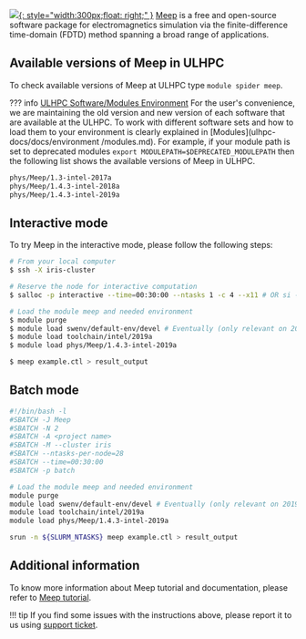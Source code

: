 [![](https://meep.readthedocs.io/en/latest/images/Meep-banner.png){: style="width:300px;float: right;" }](https://meep.readthedocs.io/en/latest/)
[Meep](https://meep.readthedocs.io/en/latest/) is a free and open-source
software package for electromagnetics simulation via
the finite-difference time-domain (FDTD) method spanning a
broad range of applications.

## Available versions of Meep in ULHPC
To check available versions of Meep at ULHPC type `module spider meep`.

??? info [ULHPC Software/Modules Environment](../../environment/modules.md)
     For the user's convenience, we are maintaining the old
     version and new version of each software that are available at
     the ULHPC. To work with different software sets and how to
     load them to your environment is
     clearly explained in [Modules](ulhpc-docs/docs/environment
     /modules.md). For example, if your module path is set to deprecated modules
     `export MODULEPATH=$DEPRECATED_MODULEPATH` then
     the following list shows the available versions of Meep in ULHPC.
```bash
phys/Meep/1.3-intel-2017a
phys/Meep/1.4.3-intel-2018a
phys/Meep/1.4.3-intel-2019a
```

## Interactive mode
To try Meep in the interactive mode, please follow the following steps:

```bash
# From your local computer
$ ssh -X iris-cluster

# Reserve the node for interactive computation
$ salloc -p interactive --time=00:30:00 --ntasks 1 -c 4 --x11 # OR si --x11 [...]

# Load the module meep and needed environment 
$ module purge
$ module load swenv/default-env/devel # Eventually (only relevant on 2019a software environment) 
$ module load toolchain/intel/2019a
$ module load phys/Meep/1.4.3-intel-2019a

$ meep example.ctl > result_output
```

## Batch mode
```bash
#!/bin/bash -l
#SBATCH -J Meep
#SBATCH -N 2
#SBATCH -A <project name>
#SBATCH -M --cluster iris 
#SBATCH --ntasks-per-node=28
#SBATCH --time=00:30:00
#SBATCH -p batch

# Load the module meep and needed environment 
module purge
module load swenv/default-env/devel # Eventually (only relevant on 2019a software environment) 
module load toolchain/intel/2019a
module load phys/Meep/1.4.3-intel-2019a

srun -n ${SLURM_NTASKS} meep example.ctl > result_output
```
## Additional information
To know more information about Meep tutorial and documentation,
please refer to [Meep tutorial](http://ab-initio.mit.edu/wiki/index.php/Meep_tutorial).

!!! tip
    If you find some issues with the instructions above,
    please report it to us using [support ticket](https://hpc.uni.lu/support).



